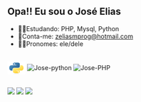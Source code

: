## Opa!! Eu sou o José Elias

- 👨‍💻Estudando: PHP, Mysql, Python
- 👜Conta-me: zeliasmprog@hotmail.com
- 🧍‍♂️Pronomes: ele/dele

<div style="display: inline_block"><br>
  <img align="center" alt="Jose-pthon" height="30" width="40" src="https://raw.githubusercontent.com/devicons/devicon/master/icons/python/python-original.svg">
  <img align="center" alt="Jose-python" height="30" width="40" src="https://cdn.jsdelivr.net/gh/devicons/devicon/icons/mysql/mysql-original.svg" />
  <img align="center" alt="Jose-PHP" height="30" width"40" src="https://cdn.jsdelivr.net/gh/devicons/devicon/icons/php/php-plain.svg" />

</div>

##

<div> 
  
  <a href="https://instagram.com/zeliasm" target="_blank"><img src="https://img.shields.io/badge/-Instagram-%23E4405F?style=for-the-badge&logo=instagram&logoColor=white" target="_blank"></a>
  <a href = "mailto:zeliasmprog@hotmail.com"><img src="https://img.shields.io/badge/-Gmail-%23333?style=for-the-badge&logo=gmail&logoColor=white" target="_blank"></a>
  <a href="https://www.linkedin.com/in/jos%C3%A9-elias-93a999250/" target="_blank"><img src="https://img.shields.io/badge/-LinkedIn-%230077B5?style=for-the-badge&logo=linkedin&logoColor=white" target="_blank"></a> 
  
</div>
